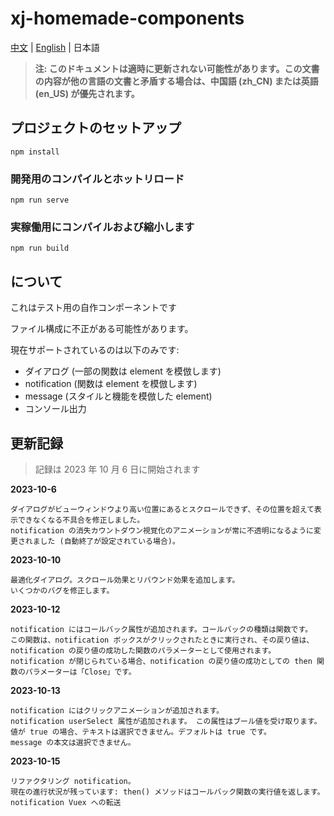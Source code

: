 # xj-homemade-components

[中文](README.md) | [English](README.en-US.md) | 日本語

> **注: このドキュメントは適時に更新されない可能性があります。この文書の内容が他の言語の文書と矛盾する場合は、中国語 (zh_CN) または英語 (en_US) が優先されます。**

## プロジェクトのセットアップ

```shell
npm install
```

### 開発用のコンパイルとホットリロード

```shell
npm run serve
```

### 実稼働用にコンパイルおよび縮小します

```shell
npm run build
```

## について

これはテスト用の自作コンポーネントです

ファイル構成に不正がある可能性があります。

現在サポートされているのは以下のみです:

- ダイアログ (一部の関数は element を模倣します)
- notification  (関数は element を模倣します)
- message (スタイルと機能を模倣した element)
- コンソール出力

## 更新記録

> 記録は 2023 年 10 月 6 日に開始されます

**2023-10-6**

```
ダイアログがビューウィンドウより高い位置にあるとスクロールできず、その位置を超えて表示できなくなる不具合を修正しました。
notification の消失カウントダウン視覚化のアニメーションが常に不透明になるように変更されました (自動終了が設定されている場合)。
```

**2023-10-10**

```
最適化ダイアログ。スクロール効果とリバウンド効果を追加します。
いくつかのバグを修正します。
```

**2023-10-12**

```
notification にはコールバック属性が追加されます。コールバックの種類は関数です。
この関数は、notification ボックスがクリックされたときに実行され、その戻り値は、notification の戻り値の成功した関数のパラメーターとして使用されます。
notification が閉じられている場合、notification の戻り値の成功としての then 関数のパラメーターは「Close」です。
```

**2023-10-13**
```
notification にはクリックアニメーションが追加されます。
notification userSelect 属性が追加されます。 この属性はブール値を受け取ります。値が true の場合、テキストは選択できません。デフォルトは true です。
message の本文は選択できません。
```

**2023-10-15**
```
リファクタリング notification。
現在の進行状況が残っています: then() メソッドはコールバック関数の実行値を返します。
notification Vuex への転送
```